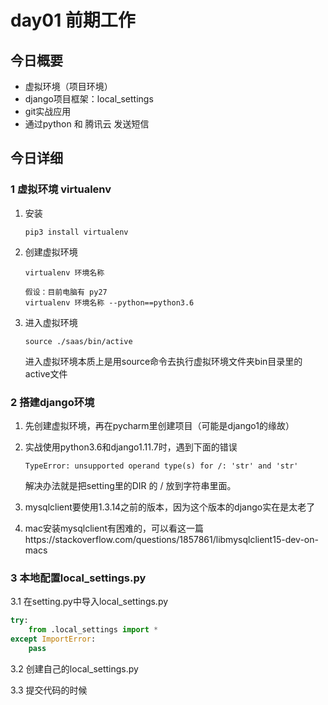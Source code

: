 # day01 前期工作

## 今日概要

- 虚拟环境（项目环境）
- django项目框架：local_settings
- git实战应用
- 通过python 和 腾讯云 发送短信

## 今日详细

### 1 虚拟环境 virtualenv

1. 安装

   ```shell
   pip3 install virtualenv
   ```

2. 创建虚拟环境

   ```
   virtualenv 环境名称
   ```

   ```
   假设：目前电脑有 py27
   virtualenv 环境名称 --python==python3.6
   ```

3. 进入虚拟环境

   ```
   source ./saas/bin/active
   ```

   进入虚拟环境本质上是用source命令去执行虚拟环境文件夹bin目录里的active文件

### 2 搭建django环境

1. 先创建虚拟环境，再在pycharm里创建项目（可能是django1的缘故）

2. 实战使用python3.6和django1.11.7时，遇到下面的错误

   ```
   TypeError: unsupported operand type(s) for /: 'str' and 'str'
   ```

   解决办法就是把setting里的DIR 的 / 放到字符串里面。

3. mysqlclient要使用1.3.14之前的版本，因为这个版本的django实在是太老了
4. mac安装mysqlclient有困难的，可以看这一篇https://stackoverflow.com/questions/1857861/libmysqlclient15-dev-on-macs

### 3 本地配置local_settings.py

3.1 在setting.py中导入local_settings.py

```python
try:
    from .local_settings import *
except ImportError:
    pass

```

3.2 创建自己的local_settings.py

3.3 提交代码的时候

